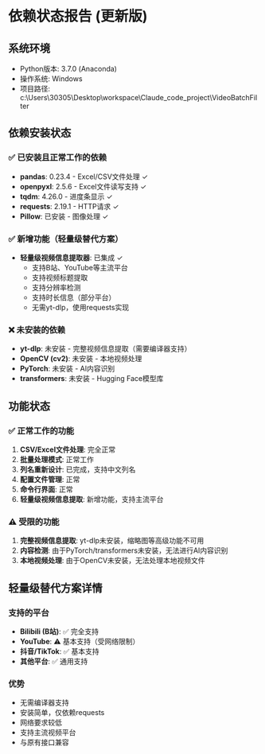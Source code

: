 # 依赖状态报告 (更新版)

## 系统环境
- Python版本: 3.7.0 (Anaconda)
- 操作系统: Windows
- 项目路径: c:\Users\30305\Desktop\workspace\Claude_code_project\VideoBatchFilter

## 依赖安装状态

### ✅ 已安装且正常工作的依赖
- **pandas**: 0.23.4 - Excel/CSV文件处理 ✓
- **openpyxl**: 2.5.6 - Excel文件读写支持 ✓
- **tqdm**: 4.26.0 - 进度条显示 ✓
- **requests**: 2.19.1 - HTTP请求 ✓
- **Pillow**: 已安装 - 图像处理 ✓

### ✅ 新增功能（轻量级替代方案）
- **轻量级视频信息提取器**: 已集成 ✓
  - 支持B站、YouTube等主流平台
  - 支持视频标题提取
  - 支持分辨率检测
  - 支持时长信息（部分平台）
  - 无需yt-dlp，使用requests实现

### ❌ 未安装的依赖
- **yt-dlp**: 未安装 - 完整视频信息提取（需要编译器支持）
- **OpenCV (cv2)**: 未安装 - 本地视频处理
- **PyTorch**: 未安装 - AI内容识别
- **transformers**: 未安装 - Hugging Face模型库

## 功能状态

### ✅ 正常工作的功能
1. **CSV/Excel文件处理**: 完全正常
2. **批量处理模式**: 正常工作
3. **列名重新设计**: 已完成，支持中文列名
4. **配置文件管理**: 正常
5. **命令行界面**: 正常
6. **轻量级视频信息提取**: 新增功能，支持主流平台

### ⚠️ 受限的功能
1. **完整视频信息提取**: yt-dlp未安装，缩略图等高级功能不可用
2. **内容检测**: 由于PyTorch/transformers未安装，无法进行AI内容识别
3. **本地视频处理**: 由于OpenCV未安装，无法处理本地视频文件

## 轻量级替代方案详情

### 支持的平台
- **Bilibili (B站)**: ✅ 完全支持
- **YouTube**: ⚠️ 基本支持（受网络限制）
- **抖音/TikTok**: ✅ 基本支持
- **其他平台**: ✅ 通用支持

### 优势
- 无需编译器支持
- 安装简单，仅依赖requests
- 网络要求较低
- 支持主流视频平台
- 与原有接口兼容